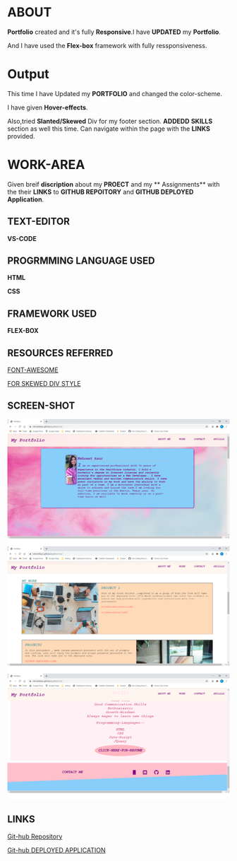 # ABOUT 

**Portfolio** created and it's fully **Responsive**.I have **UPDATED** my 
**Portfolio**.

 And I have used the **Flex-box** framework with fully ressponsiveness.
 

 # Output
 This time I have Updated my **PORTFOLIO** and changed the color-scheme.

 I have given **Hover-effects**.

 Also,tried **Slanted/Skewed** Div for my footer section.
 **ADDEDD** **SKILLS**  section as well this time.
 Can navigate within the page with the **LINKS** provided.

 # WORK-AREA

 Given breif **discription** about my **PROECT**
 and my ** Assignments** with the their **LINKS**
 to **GITHUB REPOITORY** and **GITHUB DEPLOYED Application**.



 ## TEXT-EDITOR

 **VS-CODE**

 ## PROGRMMING LANGUAGE USED


   **HTML**

   **CSS**

   ## FRAMEWORK USED
   
   **FLEX-BOX**

    
   
   ## **RESOURCES REFERRED**

   [FONT-AWESOME](https://fontawesome.com/icons?d=gallery)

   [FOR SKEWED DIV STYLE](https://www.w3schools.com/css/tryit.asp?filename=trycss3_transform_skew)

   ## SCREEN-SHOT
   ![SCREEN-SHOT1](images/1.png)
   ![SCREEN-SHOT2](images/2.png)
   ![SCREEN-SHOT3](images/6.png)

    
  ## LINKS
  [Git-hub Repository](https://github.com/nehreetkaur/github1.io)

  [Git-hub DEPLOYED APPLICATION](https://nehreetkaur.github.io/github1.io/)
   

